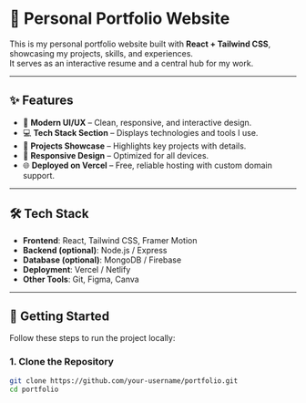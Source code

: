 # 🚀 Personal Portfolio Website

This is my personal portfolio website built with **React + Tailwind CSS**, showcasing my projects, skills, and experiences.  
It serves as an interactive resume and a central hub for my work.

---

## ✨ Features

- 🎨 **Modern UI/UX** – Clean, responsive, and interactive design.  
- 💻 **Tech Stack Section** – Displays technologies and tools I use.  
- 📂 **Projects Showcase** – Highlights key projects with details.  
- 📱 **Responsive Design** – Optimized for all devices.  
- 🌐 **Deployed on Vercel** – Free, reliable hosting with custom domain support.  

---

## 🛠️ Tech Stack

- **Frontend**: React, Tailwind CSS, Framer Motion  
- **Backend (optional)**: Node.js / Express  
- **Database (optional)**: MongoDB / Firebase  
- **Deployment**: Vercel / Netlify  
- **Other Tools**: Git, Figma, Canva  

---

## 🚀 Getting Started

Follow these steps to run the project locally:

### 1. Clone the Repository
```bash
git clone https://github.com/your-username/portfolio.git
cd portfolio

